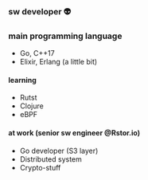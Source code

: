 ### sw developer 👽

### main programming language
- Go, C++17
- Elixir, Erlang (a little bit)

#### learning

- Rutst
- Clojure
- eBPF

#### at work (senior sw engineer @Rstor.io)

- Go developer (S3 layer)
- Distributed system
- Crypto-stuff


<!--
**meox/meox** is a ✨ _special_ ✨ repository because its `README.md` (this file) appears on your GitHub profile.

Here are some ideas to get you started:

- 🔭 I’m currently working on ...
- 🌱 I’m currently learning ...
- 👯 I’m looking to collaborate on ...
- 🤔 I’m looking for help with ...
- 💬 Ask me about ...
- 📫 How to reach me: ...
- 😄 Pronouns: ...
- ⚡ Fun fact: ...
-->
